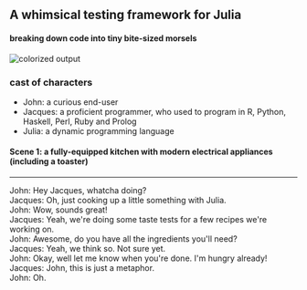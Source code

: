## A whimsical testing framework for Julia
#### breaking down code into tiny bite-sized morsels

![colorized output](https://raw.github.com/milktrader/Saute.jl/master/img/output.png)

### cast of characters

+ John:    a curious end-user  
+ Jacques: a proficient programmer, who used to program in R, Python, Haskell, Perl, Ruby and Prolog  
+ Julia:   a dynamic programming language  

#### Scene 1: a fully-equipped kitchen with modern electrical appliances (including a toaster)
____________________

John: Hey Jacques, whatcha doing?  
Jacques: Oh, just cooking up a little something with Julia.  
John: Wow, sounds great!  
Jacques: Yeah, we're doing some taste tests for a few recipes we're working on.  
John: Awesome, do you have all the ingredients you'll need?    
Jacques: Yeah, we think so. Not sure yet.  
John: Okay, well let me know when you're done. I'm hungry already!  
Jacques: John, this is just a metaphor.  
John: Oh.  


